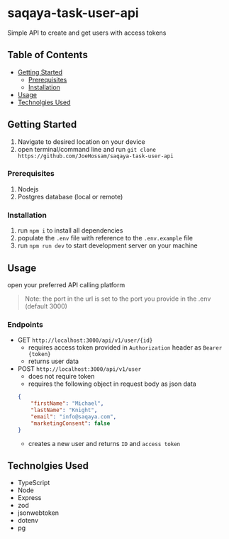 # saqaya-task-user-api
Simple API to create and get users with access tokens

## Table of Contents

- [Getting Started](#getting-started)
  - [Prerequisites](#prerequisites)
  - [Installation](#installation)
- [Usage](#usage)
- [Technolgies Used](#technolgies-used)

## Getting Started
1. Navigate to desired location on your device
1. open terminal/command line and run  `git clone https://github.com/JoeHossam/saqaya-task-user-api`

### Prerequisites
1. Nodejs
1. Postgres database (local or remote)

### Installation
1. run `npm i` to install all dependencies
2. populate the `.env` file with reference to the `.env.example` file
3. run `npm run dev` to start development server on your machine

## Usage
open your preferred API calling platform
>Note: the port in the url is set to the port you provide in the .env (default 3000)
### Endpoints
- GET `http://localhost:3000/api/v1/user/{id}`
    - requires access token provided in `Authorization` header as `Bearer {token}`
    - returns user data
- POST `http://localhost:3000/api/v1/user`
    - does not require token
    - requires the following object in request body as json data
    ``` JSON
    {
        "firstName": "Michael",
        "lastName": "Knight",
        "email": "info@saqaya.com",
        "marketingConsent": false
    }
    ```
    - creates a new user and returns `ID` and `access token`
    
## Technolgies Used
- TypeScript
- Node
- Express
- zod
- jsonwebtoken
- dotenv
- pg
